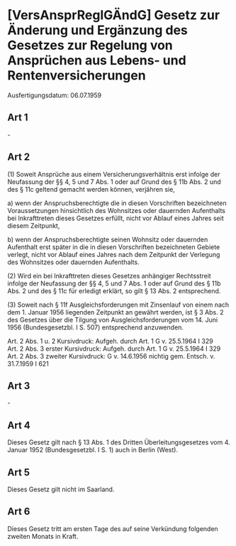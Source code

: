 # [VersAnsprReglGÄndG] Gesetz zur Änderung und Ergänzung des Gesetzes zur Regelung von Ansprüchen aus Lebens- und Rentenversicherungen

Ausfertigungsdatum: 06.07.1959

 

## Art 1

\-


## Art 2

(1) Soweit Ansprüche aus einem Versicherungsverhältnis erst infolge der Neufassung der §§ 4, 5 und 7 Abs. 1 oder auf Grund des § 11b Abs. 2 und des § 11c geltend gemacht werden können, verjähren sie,

a) wenn der Anspruchsberechtigte die in diesen Vorschriften bezeichneten Voraussetzungen hinsichtlich des Wohnsitzes oder dauernden Aufenthalts bei Inkrafttreten dieses Gesetzes erfüllt, nicht vor Ablauf eines Jahres seit diesem Zeitpunkt,

b) wenn der Anspruchsberechtigte seinen Wohnsitz oder dauernden Aufenthalt erst später in die in diesen Vorschriften bezeichneten Gebiete verlegt, nicht vor Ablauf eines Jahres nach dem Zeitpunkt der Verlegung des Wohnsitzes oder dauernden Aufenthalts.

(2) Wird ein bei Inkrafttreten dieses Gesetzes anhängiger Rechtsstreit infolge der Neufassung der §§ 4, 5 und 7 Abs. 1 oder auf Grund des § 11b Abs. 2 und des § 11c für erledigt erklärt, so gilt § 13 Abs. 2 entsprechend.

(3) Soweit nach § 11f Ausgleichsforderungen mit Zinsenlauf von einem nach dem 1. Januar 1956 liegenden Zeitpunkt an gewährt werden, ist § 3 Abs. 2 des Gesetzes über die Tilgung von Ausgleichsforderungen vom 14. Juni 1956 (Bundesgesetzbl. I S. 507) entsprechend anzuwenden.

Art. 2 Abs. 1 u. 2 Kursivdruck: Aufgeh. durch Art. 1 G v. 25.5.1964 I 329  
Art. 2 Abs. 3 erster Kursivdruck: Aufgeh. durch Art. 1 G v. 25.5.1964 I 329  
Art. 2 Abs. 3 zweiter Kursivdruck: G v. 14.6.1956 nichtig gem. Entsch. v. 31.7.1959 I 621


## Art 3

\-


## Art 4

Dieses Gesetz gilt nach § 13 Abs. 1 des Dritten Überleitungsgesetzes vom 4. Januar 1952 (Bundesgesetzbl. I S. 1) auch in Berlin (West).


## Art 5

Dieses Gesetz gilt nicht im Saarland.


## Art 6

Dieses Gesetz tritt am ersten Tage des auf seine Verkündung folgenden zweiten Monats in Kraft.
